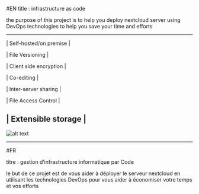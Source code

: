 #EN
title : infrastructure as code 
  
  the purpose of this project is to help you deploy nextcloud server using DevOps technologies to help you save your time and efforts


----------------------------
 |  Self-hosted/on premise |   

 |  File Versioning        |

 |  Client side encryption |

 |  Co-editing             |
   
 |  Inter-server sharing   |

 |  File Access Control    |

 |  Extensible storage     |
--------------------------------

 ![alt text](https://www.ansible.com/hubfs/2016_Images/Blog_Headers/Ansible-Docker-Blog-2.png)
 
 ----------------------------------------------------  
 #FR
 
 titre : gestion d’infrastructure informatique par Code
  
   le but de ce projet est de vous aider à déployer le serveur nextcloud en utilisant les technologies DevOps pour vous aider à économiser votre temps et vos efforts
